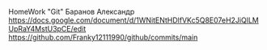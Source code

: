 HomeWork "Git" Баранов Александр
https://docs.google.com/document/d/1WNitENtHDlfVKc5Q8E07eH2JiQlLMUpRaY4MstU3pCE/edit
https://github.com/Franky12111990/github/commits/main